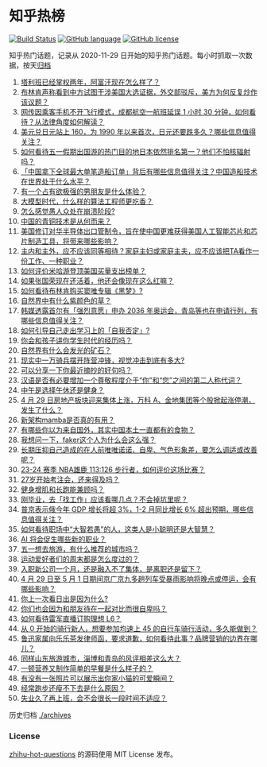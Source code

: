 # 知乎热榜
[![Build Status](https://github.com/ToWeLong/zhihu-hot-questions/workflows/CI/badge.svg)](https://github.com/ToWeLong/zhihu-hot-questions/actions)
[![GitHub language](https://img.shields.io/badge/language-golang-orange.svg)](https://golang.org/)
[![GitHub license](https://img.shields.io/github/license/ToWeLong/zhihu-hot-questions)](https://github.com/ToWeLong/zhihu-hot-questions/blob/main/LICENSE)

知乎热门话题，记录从 2020-11-29 日开始的知乎热门话题。每小时抓取一次数据，按天[归档](./archives)

<!-- BEGIN -->

1. [塔利班已经掌权两年，阿富汗现在怎么样了？](https://www.zhihu.com/question/653732218)
1. [布林肯声称看到中方试图干涉美国大选证据，外交部驳斥，美方为何反复炒作该议题？](https://www.zhihu.com/question/654484679)
1. [网传因乘客手机不开飞行模式，成都航空一航班延误 1 小时 30 分钟，如何看待？从法律角度如何解读？](https://www.zhihu.com/question/654480247)
1. [美元兑日元站上 160，为 1990 年以来首次，日元还要跌多久？哪些信息值得关注？](https://www.zhihu.com/question/654461447)
1. [如何看待五一假期出国游的热门目的地日本依然排名第一？他们不怕核辐射吗？](https://www.zhihu.com/question/654266420)
1. [「中国拿下全球最大单笔造船订单」背后有哪些信息值得关注？中国造船技术在世界处于什么水平？](https://www.zhihu.com/question/654474563)
1. [有一个占有欲极强的男朋友是什么体验？](https://www.zhihu.com/question/529061204)
1. [大模型时代，什么样的算法工程师更吃香？](https://www.zhihu.com/question/652499873)
1. [怎么感觉愚人众处在崩溃阶段?](https://www.zhihu.com/question/654320629)
1. [中国的青铜技术是从何而来？](https://www.zhihu.com/question/565081763)
1. [美国修订对华半导体出口管制令，旨在使中国更难获得美国人工智能芯片和芯片制造工具，将带来哪些影响？](https://www.zhihu.com/question/650881909)
1. [主内和主外，应不应该同等相待？家庭主妇或家庭主夫，应不应该把TA看作一份工作、一种职业？](https://www.zhihu.com/question/653556538)
1. [如何评价米哈游登顶美国买量支出榜单？](https://www.zhihu.com/question/654507548)
1. [如果张国荣现在还活着，他还会像现在这么红嘛？](https://www.zhihu.com/question/264566563)
1. [如何看待布林肯购买窦唯专辑《黑梦》?](https://www.zhihu.com/question/654283556)
1. [自然界中有什么紫颜色的草？](https://www.zhihu.com/question/654515642)
1. [韩媒透露首尔有「强烈意愿」申办 2036 年奥运会，青岛等也在申请行列，有哪些信息值得关注？](https://www.zhihu.com/question/654488511)
1. [如何引导自己走出学习上的「自我否定」?](https://www.zhihu.com/question/654214100)
1. [你会和孩子讲你学生时代的经历吗？](https://www.zhihu.com/question/654368910)
1. [自然界有什么会发光的矿石？](https://www.zhihu.com/question/654515773)
1. [现实中一万骑兵摆开阵营冲锋，视觉冲击到底有多大?](https://www.zhihu.com/question/653780982)
1. [可以分享一下你最近摘抄的好句吗？](https://www.zhihu.com/question/650449797)
1. [汉语是否有必要增加一个尊敬程度介于“你”和“您”之间的第二人称代词？](https://www.zhihu.com/question/654082428)
1. [中午是选择午休还是健身？](https://www.zhihu.com/question/652333973)
1. [4 月 29 日房地产板块迎来集体上涨，万科 A、金地集团等个股掀起涨停潮，发生了什么？](https://www.zhihu.com/question/654480385)
1. [新架构mamba是否真的有用？](https://www.zhihu.com/question/644452681)
1. [有哪些你以为来自国外，其实中国本土一直都有的食物？](https://www.zhihu.com/question/653110880)
1. [我想问一下，faker这个人为什么会这么强？](https://www.zhihu.com/question/59056523)
1. [长期压抑自己造成的在人前唯唯诺诺、自卑、气色形象差，要怎么调适或改善呢？](https://www.zhihu.com/question/654322473)
1. [23-24 赛季 NBA雄鹿 113:126 步行者，如何评价这场比赛？](https://www.zhihu.com/question/654448248)
1. [27岁开始考注会，还来得及吗？](https://www.zhihu.com/question/654154550)
1. [健身增肌和长跑能兼顾吗？](https://www.zhihu.com/question/653858733)
1. [刚毕业，去「找工作」应该看哪几点？不会掉坑里呢？](https://www.zhihu.com/question/654149354)
1. [普京表示俄今年 GDP 增长将超 3%，1-2 月同比增长 6% 超出预期，哪些信息值得关注？](https://www.zhihu.com/question/654375141)
1. [如何看待职场中“大智若愚”的人，这类人是小聪明还是大智慧？](https://www.zhihu.com/question/654221874)
1. [AI 将会促生哪些新的职业？](https://www.zhihu.com/question/652499520)
1. [五一想去旅游，有什么推荐的城市吗？](https://www.zhihu.com/question/653202581)
1. [运动爱好者们的周末都是怎么度过的？](https://www.zhihu.com/question/653429548)
1. [入职新公司一个月，还是融入不了集体，是离职还是留下？](https://www.zhihu.com/question/652173254)
1. [4 月 29 日至 5 月 1 日期间京广京九多趟列车受暴雨影响将晚点或停运，会有哪些影响？](https://www.zhihu.com/question/654480091)
1. [你上一次看日出是因为什么?](https://www.zhihu.com/question/652244997)
1. [你们也会因为和朋友待在一起对比而很自卑吗？](https://www.zhihu.com/question/654325071)
1. [如何看待雷军直播订购理想 L6？](https://www.zhihu.com/question/654392074)
1. [从 0 开始的骑行新人，想要参加均速上 45 的自行车骑行活动，多久能做到？](https://www.zhihu.com/question/653135005)
1. [鲁迅家属向乐乐茶发律师函，要求道歉，如何看待此事？品牌营销的边界在哪儿？](https://www.zhihu.com/question/654479605)
1. [同样山东旅游城市，淄博和青岛的风评相差这么大？](https://www.zhihu.com/question/654371773)
1. [一顿营养又制作简单的早餐是什么样子的？](https://www.zhihu.com/question/653888805)
1. [有没有一张照片可以展示出你家小猫的可爱瞬间？](https://www.zhihu.com/question/652221285)
1. [经常跑步还瘦不下去是什么原因？](https://www.zhihu.com/question/652769350)
1. [失业久了再上班，会不会很长一段时间不适应？](https://www.zhihu.com/question/654167703)

<!-- END -->

历史归档 [./archives](./archives)


### License
[zhihu-hot-questions](https://github.com/towelong/zhihu-hot-questions) 的源码使用 MIT License 发布。